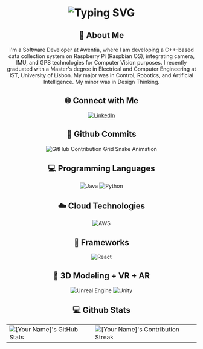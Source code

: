 <div align="center">
    <h1>
        <img src="https://readme-typing-svg.herokuapp.com?font=Jetbrains+mono&size=40&duration=3000&color=7CB9E8&center=true&vCenter=true&width=435&lines=Hey..+I'm+Teresa;This+is..;..my+Github..;" alt="Typing SVG"/>
    </h1>    
</div>

<div align="center">
    <h2>🚀 About Me</h2>
    <p>I'm a Software Developer at Awentia, where I am developing a C++-based data collection system on Raspberry Pi (Raspbian OS), integrating camera, IMU, and GPS technologies for Computer Vision purposes. I recently graduated with a Master's degree in Electrical and Computer Engineering at IST, University of Lisbon. My major was in Control, Robotics, and Artificial Intelligence. My minor was in Design Thinking.</p>
</div>

<div align="center">
    <h2 align="center" class="section-heading">🌐 Connect with Me</h2>
    <a href="https://www.linkedin.com/in/teresaacsf/">
        <img src="https://img.shields.io/badge/LinkedIn-0077B5?style=for-the-badge&logo=linkedin&logoColor=white" alt="LinkedIn"/>
    </a>
</div>

<div align="center">
    <h2>🚀 Github Commits</h2>
    <img src="https://raw.githubusercontent.com/teresaacsf/teresaacsf/output/github-contribution-grid-snake.svg" alt="GitHub Contribution Grid Snake Animation"/>
</div>

<h2 align="center" class="section-heading">💻 Programming Languages</h2>
<div align="center">
    <img src="https://img.shields.io/badge/Java-007396?style=for-the-badge&logo=java&logoColor=white" alt="Java" />
    <img src="https://img.shields.io/badge/Python-3776AB?style=for-the-badge&logo=python&logoColor=white" alt="Python"/>
    <!-- Add more badges similarly -->
</div>

<h2 align="center" class="section-heading">☁️ Cloud Technologies</h2>
<div align="center">
    <img src="https://img.shields.io/badge/AWS-FF9900?style=for-the-badge&logo=amazonaws&logoColor=white" alt="AWS" />
    <!-- Add more badges similarly -->
</div>

<h2 align="center" class="section-heading">🔧 Frameworks</h2>
<div align="center">
    <img src="https://img.shields.io/badge/React-20232A?style=for-the-badge&logo=react&logoColor=61DAFB" alt="React"/>
    <!-- Add more badges similarly -->
</div>

<h2 align="center" class="section-heading">👾 3D Modeling + VR + AR</h2>
<div align="center">
    <img src="https://img.shields.io/badge/Unreal_Engine-313131?style=for-the-badge&logo=unreal-engine&logoColor=white" alt="Unreal Engine"/>
    <img src="https://img.shields.io/badge/Unity-000000?style=for-the-badge&logo=unity&logoColor=white" alt="Unity"/>
    <!-- Add more badges similarly -->
</div>

<div align="center">
    <h2 align="center" class="section-heading">💻 Github Stats</h2>
    <table align="center" width="100%" height="100%">
        <tr>
            <td><img style="border: none;" src="https://github-profile-summary-cards.vercel.app/api/cards/profile-details?username=[YourGitHub]&theme=github_dark" alt="[Your Name]'s GitHub Stats"/></td>
            <td><img style="border: none;" src="https://github-readme-streak-stats.herokuapp.com/?user=[YourGitHub]&theme=merko" alt="[Your Name]'s Contribution Streak"/></td>
        </tr>
    </table>
</div>

<div align="center">
    <h2 align="center" class="section-heading">📊 Weekly Development Breakdown</h2>
    <img src="https://github-readme-stats.vercel.app/api/wakatime?username=[YourGitHub]&layout=compact&theme=tokyonight" alt="Weekly Development Breakdown"/>
</div>

<div align="center">
    <h2 align="center" class="section-heading">🎨 GitHub Profile Trophy</h2>
    <img src="https://github-profile-trophy.vercel.app/?username=[YourGitHub]&theme=onedark" alt="GitHub Profile Trophy"/>
</div>
